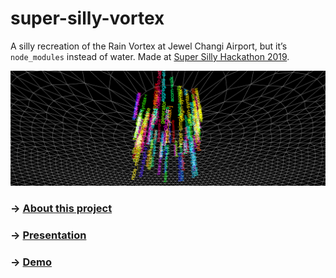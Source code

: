 # super-silly-vortex

A silly recreation of the Rain Vortex at Jewel Changi Airport, but it’s `node_modules` instead of water.
Made at [Super Silly Hackathon 2019](https://supersillyhackathon.sg/).

<img src="screenshot.png" />

### &rarr; [About this project](https://www.notion.so/dtinth/super-silly-vortex-f42731e7e2304b97852e69a3797231b0)

### &rarr; [Presentation](./presentation/README.md)

### &rarr; [Demo](https://super-silly-vortex.netlify.com/)
